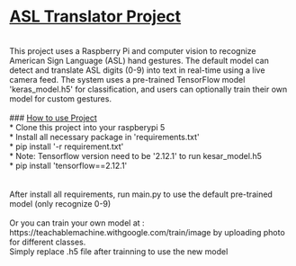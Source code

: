 # <ins> ASL Translator Project </ins>
<br>
This project uses a Raspberry Pi and computer vision to recognize American Sign Language (ASL) hand gestures. The default model can detect and translate ASL digits (0-9) into text in real-time using a live camera feed. The system uses a pre-trained TensorFlow model 'keras_model.h5' for classification, and users can optionally train their own model for custom gestures.
<br>
<br>
### <ins> How to use Project </ins>
<br>
* Clone this project into your raspberypi 5 <br>
* Install all necessary package in 'requirements.txt' <br>
* pip install '-r requirement.txt'<br>
* Note: Tensorflow version need to be '2.12.1' to run kesar_model.h5<br>
* pip install 'tensorflow==2.12.1' <br>
<br>
<br>
After install all requirements, run main.py to use the default pre-trained model (only recognize 0-9)<br>
<br>
Or you can train your own model at :<br>
https://teachablemachine.withgoogle.com/train/image by uploading photo for different classes.<br>
Simply replace .h5 file after trainning to use the new model<br>
<br>
